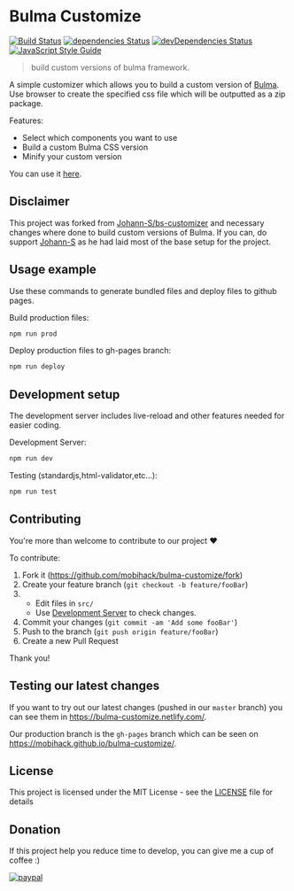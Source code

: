 # Bulma Customize

[![Build Status](https://img.shields.io/travis/mobihack/bulma-customize/master.svg?label=Build%20Status)](https://travis-ci.org/mobihack/bulma-customize)
[![dependencies Status](https://img.shields.io/david/mobihack/bulma-customize.svg)](https://david-dm.org/mobihack/bulma-customize)
[![devDependencies Status](https://img.shields.io/david/dev/mobihack/bulma-customize.svg)](https://david-dm.org/mobihack/bulma-customize?type=dev)
[![JavaScript Style Guide](https://img.shields.io/badge/code_style-standard-brightgreen.svg)](https://standardjs.com/)

> build custom versions of bulma framework.

A simple customizer which allows you to build a custom version of [Bulma](https://bulma.io/). Use browser to create the specified css file which will be outputted as a zip package.

Features:

- Select which components you want to use
- Build a custom Bulma CSS version
- Minify your custom version

You can use it [here](https://mobihack.github.io/bulma-customize/).

## Disclaimer

This project was forked from [Johann-S/bs-customizer](https://github.com/Johann-S/bs-customizer) and necessary changes where done to build custom versions of Bulma. If you can, do support [Johann-S](https://github.com/Johann-S/) as he had laid most of the base setup for the project.

## Usage example

Use these commands to generate bundled files and deploy files to github pages.

Build production files:

```sh
npm run prod
```

Deploy production files to gh-pages branch:

```sh
npm run deploy
```

## Development setup

The development server includes live-reload and other features needed for easier coding.

Development Server:
```sh
npm run dev
```

Testing (standardjs,html-validator,etc...):
```sh
npm run test
```

## Contributing

You're more than welcome to contribute to our project :heart:

To contribute:

1. Fork it (<https://github.com/mobihack/bulma-customize/fork>)
2. Create your feature branch (`git checkout -b feature/fooBar`)
3.  - Edit files in `src/`
    - Use [Development Server](#development-setup) to check changes.
3. Commit your changes (`git commit -am 'Add some fooBar'`)
4. Push to the branch (`git push origin feature/fooBar`)
5. Create a new Pull Request


Thank you!

## Testing our latest changes

If you want to try out our latest changes (pushed in our `master` branch) you can see them in <https://bulma-customize.netlify.com/>.

Our production branch is the `gh-pages` branch which can be seen on <https://mobihack.github.io/bulma-customize/>.

## License

This project is licensed under the MIT License - see the [LICENSE](LICENSE) file for details

## Donation
If this project help you reduce time to develop, you can give me a cup of coffee :) 

[![paypal](https://www.paypalobjects.com/en_US/i/btn/btn_donateCC_LG.gif)](https://www.paypal.com/cgi-bin/webscr?cmd=_s-xclick&hosted_button_id=EKLDUBPHHLRE4&source=url)

